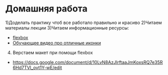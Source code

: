 ﻿# Домашняя работа

1)Доделать практику чтоб все работало правильно и красиво
2)Читаем материалы лекции
3)Читаем информационные ресурсы:
  * [flexbox](https://html5.by/blog/flexbox/)
  * [Обучающее видео про отличные иконки](https://www.youtube.com/watch?v=m5Ub-MXKMgA)

4) Верстаем макет при помощи flexbox 

 * https://docs.google.com/document/d/10LvN8AzJIrftaaJmKoxsRQ7e35R6Hd7TVI_ovt1Y-wE/edit

